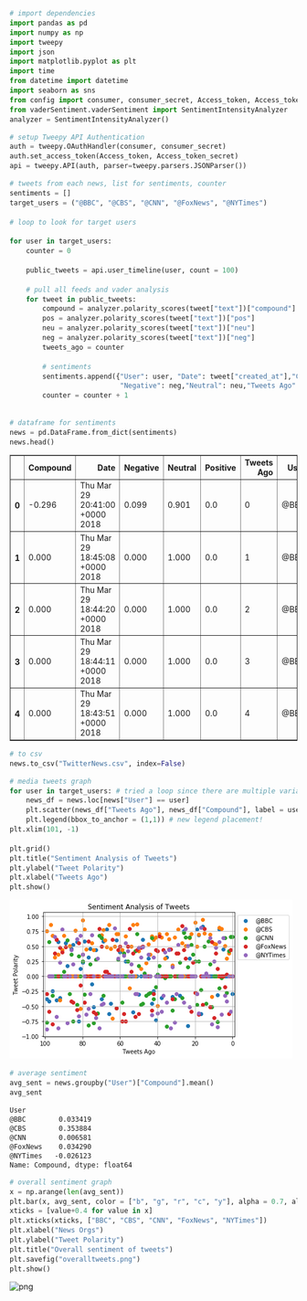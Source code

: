 

```python
# import dependencies
import pandas as pd
import numpy as np
import tweepy
import json
import matplotlib.pyplot as plt
import time
from datetime import datetime
import seaborn as sns
from config import consumer, consumer_secret, Access_token, Access_token_secret
from vaderSentiment.vaderSentiment import SentimentIntensityAnalyzer
analyzer = SentimentIntensityAnalyzer()
```


```python
# setup Tweepy API Authentication
auth = tweepy.OAuthHandler(consumer, consumer_secret)
auth.set_access_token(Access_token, Access_token_secret)
api = tweepy.API(auth, parser=tweepy.parsers.JSONParser())
```


```python
# tweets from each news, list for sentiments, counter
sentiments = []
target_users = ("@BBC", "@CBS", "@CNN", "@FoxNews", "@NYTimes")

# loop to look for target users

for user in target_users:
    counter = 0
    
    public_tweets = api.user_timeline(user, count = 100)
    
    # pull all feeds and vader analysis
    for tweet in public_tweets:
        compound = analyzer.polarity_scores(tweet["text"])["compound"]
        pos = analyzer.polarity_scores(tweet["text"])["pos"]
        neu = analyzer.polarity_scores(tweet["text"])["neu"]
        neg = analyzer.polarity_scores(tweet["text"])["neg"]
        tweets_ago = counter
    
        # sentiments
        sentiments.append({"User": user, "Date": tweet["created_at"],"Compound": compound,"Positive": pos,
                           "Negative": neg,"Neutral": neu,"Tweets Ago": counter})
        counter = counter + 1
        
```


```python
# dataframe for sentiments
news = pd.DataFrame.from_dict(sentiments)
news.head()
```




<div>
<style scoped>
    .dataframe tbody tr th:only-of-type {
        vertical-align: middle;
    }

    .dataframe tbody tr th {
        vertical-align: top;
    }

    .dataframe thead th {
        text-align: right;
    }
</style>
<table border="1" class="dataframe">
  <thead>
    <tr style="text-align: right;">
      <th></th>
      <th>Compound</th>
      <th>Date</th>
      <th>Negative</th>
      <th>Neutral</th>
      <th>Positive</th>
      <th>Tweets Ago</th>
      <th>User</th>
    </tr>
  </thead>
  <tbody>
    <tr>
      <th>0</th>
      <td>-0.296</td>
      <td>Thu Mar 29 20:41:00 +0000 2018</td>
      <td>0.099</td>
      <td>0.901</td>
      <td>0.0</td>
      <td>0</td>
      <td>@BBC</td>
    </tr>
    <tr>
      <th>1</th>
      <td>0.000</td>
      <td>Thu Mar 29 18:45:08 +0000 2018</td>
      <td>0.000</td>
      <td>1.000</td>
      <td>0.0</td>
      <td>1</td>
      <td>@BBC</td>
    </tr>
    <tr>
      <th>2</th>
      <td>0.000</td>
      <td>Thu Mar 29 18:44:20 +0000 2018</td>
      <td>0.000</td>
      <td>1.000</td>
      <td>0.0</td>
      <td>2</td>
      <td>@BBC</td>
    </tr>
    <tr>
      <th>3</th>
      <td>0.000</td>
      <td>Thu Mar 29 18:44:11 +0000 2018</td>
      <td>0.000</td>
      <td>1.000</td>
      <td>0.0</td>
      <td>3</td>
      <td>@BBC</td>
    </tr>
    <tr>
      <th>4</th>
      <td>0.000</td>
      <td>Thu Mar 29 18:43:51 +0000 2018</td>
      <td>0.000</td>
      <td>1.000</td>
      <td>0.0</td>
      <td>4</td>
      <td>@BBC</td>
    </tr>
  </tbody>
</table>
</div>




```python
# to csv
news.to_csv("TwitterNews.csv", index=False)
```


```python
# media tweets graph
for user in target_users: # tried a loop since there are multiple variables
    news_df = news.loc[news["User"] == user]
    plt.scatter(news_df["Tweets Ago"], news_df["Compound"], label = user)
    plt.legend(bbox_to_anchor = (1,1)) # new legend placement!
plt.xlim(101, -1)

plt.grid()
plt.title("Sentiment Analysis of Tweets")
plt.ylabel("Tweet Polarity")
plt.xlabel("Tweets Ago")
plt.show()
```


![png](output_5_0.png)



```python
# average sentiment
avg_sent = news.groupby("User")["Compound"].mean()
avg_sent
```




    User
    @BBC        0.033419
    @CBS        0.353884
    @CNN        0.006581
    @FoxNews    0.034290
    @NYTimes   -0.026123
    Name: Compound, dtype: float64




```python
# overall sentiment graph
x = np.arange(len(avg_sent))
plt.bar(x, avg_sent, color = ["b", "g", "r", "c", "y"], alpha = 0.7, align = "edge")
xticks = [value+0.4 for value in x]
plt.xticks(xticks, ["BBC", "CBS", "CNN", "FoxNews", "NYTimes"])
plt.xlabel("News Orgs")
plt.ylabel("Tweet Polarity")
plt.title("Overall sentiment of tweets")
plt.savefig("overalltweets.png")
plt.show()
```


![png](output_7_0.png)

